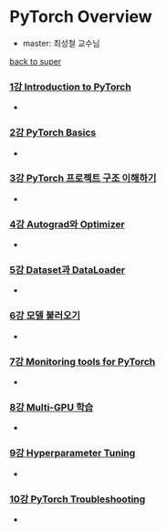 # PyTorch Overview
- master: 최성철 교수님

[back to super](https://github.com/jinmang2/boostcamp_ai_tech_2/tree/main/u-stage)

### [1강 Introduction to PyTorch](https://github.com/jinmang2/boostcamp_ai_tech_2/tree/main/u-stage/pytorch/ch01_intro)
-

### [2강 PyTorch Basics](https://github.com/jinmang2/boostcamp_ai_tech_2/tree/main/u-stage/pytorch/ch02_pytorch_basic)
-

### [3강 PyTorch 프로젝트 구조 이해하기](https://github.com/jinmang2/boostcamp_ai_tech_2/tree/main/u-stage/pytorch/ch03_pytorch_structure)
-

### [4강 Autograd와 Optimizer](https://github.com/jinmang2/boostcamp_ai_tech_2/tree/main/u-stage/pytorch/ch04_autograd)
-

### [5강 Dataset과 DataLoader](https://github.com/jinmang2/boostcamp_ai_tech_2/tree/main/u-stage/pytorch/ch05_dataset)
-

### [6강 모델 불러오기](https://github.com/jinmang2/boostcamp_ai_tech_2/tree/main/u-stage/pytorch/ch06_backbone)
- 

### [7강 Monitoring tools for PyTorch](https://github.com/jinmang2/boostcamp_ai_tech_2/tree/main/u-stage/pytorch/ch07_monitoring)
-

### [8강 Multi-GPU 학습](https://github.com/jinmang2/boostcamp_ai_tech_2/tree/main/u-stage/pytorch/ch08_multi_gpu)
-

### [9강 Hyperparameter Tuning](https://github.com/jinmang2/boostcamp_ai_tech_2/tree/main/u-stage/pytorch/ch09_hp_tune)
-

### [10강 PyTorch Troubleshooting](https://github.com/jinmang2/boostcamp_ai_tech_2/tree/main/u-stage/pytorch/ch10_troubleshooting)
-
